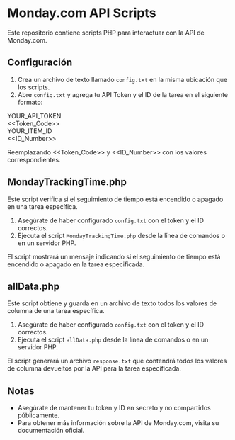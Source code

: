 # Monday.com API Scripts

Este repositorio contiene scripts PHP para interactuar con la API de Monday.com.

## Configuración

1. Crea un archivo de texto llamado `config.txt` en la misma ubicación que los scripts. 
2. Abre `config.txt` y agrega tu API Token y el ID de la tarea en el siguiente formato:  
  
YOUR_API_TOKEN  
<<Token_Code>>  
YOUR_ITEM_ID  
<<ID_Number>>  
  
Reemplazando <<Token_Code>> y <<ID_Number>> con los valores correspondientes.  

## MondayTrackingTime.php

Este script verifica si el seguimiento de tiempo está encendido o apagado en una tarea específica.

1. Asegúrate de haber configurado `config.txt` con el token y el ID correctos.
2. Ejecuta el script `MondayTrackingTime.php` desde la línea de comandos o en un servidor PHP.

El script mostrará un mensaje indicando si el seguimiento de tiempo está encendido o apagado en la tarea especificada.

## allData.php

Este script obtiene y guarda en un archivo de texto todos los valores de columna de una tarea específica.

1. Asegúrate de haber configurado `config.txt` con el token y el ID correctos.
2. Ejecuta el script `allData.php` desde la línea de comandos o en un servidor PHP.

El script generará un archivo `response.txt` que contendrá todos los valores de columna devueltos por la API para la tarea especificada.

## Notas

- Asegúrate de mantener tu token y ID en secreto y no compartirlos públicamente.
- Para obtener más información sobre la API de Monday.com, visita su documentación oficial.
